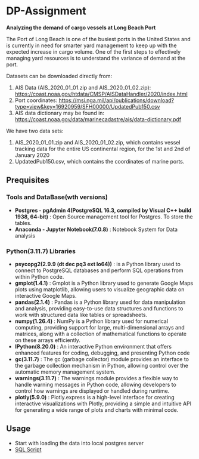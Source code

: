 # DP-Assignment
**Analyzing the demand of cargo vessels at Long Beach Port** 

The Port of Long Beach is one of the busiest ports in the United States and is currently in need for smarter yard management to keep up with the expected increase in cargo volume. One of the first steps to effectively managing yard resources is to understand the variance of demand at the port.

Datasets can be downloaded directly from:
1. AIS Data (AIS_2020_01_01.zip and AIS_2020_01_02.zip): https://coast.noaa.gov/htdata/CMSP/AISDataHandler/2020/index.html
2. Port coordinates: https://msi.nga.mil/api/publications/download?type=view&key=16920959/SFH00000/UpdatedPub150.csv
3. AIS data dictionary may be found in: https://coast.noaa.gov/data/marinecadastre/ais/data-dictionary.pdf

We have two data sets:
1)	AIS_2020_01_01.zip and AIS_2020_01_02.zip, which contains vessel tracking data for the entire US continental region, for the 1st and 2nd of January 2020
2)	UpdatedPub150.csv, which contains the coordinates of marine ports.

## Prequisites 

### Tools and DataBase(wth versions)
* **Postgres - pgAdmin 4(PostgreSQL 16.3, compiled by Visual C++ build 1938, 64-bit)** :  Open Source management tool for Postgres. To store the tables.
* **Anaconda - Jupyter Notebook(7.0.8)** : Notebook System for Data analysis

### Python(3.11.7) Libraries
* **psycopg2(2.9.9 (dt dec pq3 ext lo64))** : is a Python library used to connect to PostgreSQL databases and perform SQL operations from within Python code.
* **gmplot(1.4.1)** : Gmplot is a Python library used to generate Google Maps plots using matplotlib, allowing users to visualize geographic data on interactive Google Maps.
* **pandas(2.1.4)** : Pandas is a Python library used for data manipulation and analysis, providing easy-to-use data structures and functions to work with structured data like tables or spreadsheets.
* **numpy(1.26.4)** : NumPy is a Python library used for numerical computing, providing support for large, multi-dimensional arrays and matrices, along with a collection of mathematical functions to operate on these arrays efficiently.
* **IPython(8.20.0)** : An interactive Python environment that offers enhanced features for coding, debugging, and presenting Python code
* **gc(3.11.7)** : The gc (garbage collector) module provides an interface to the garbage collection mechanism in Python, allowing control over the automatic memory management system.
* **warnings(3.11.7)** : The warnings module provides a flexible way to handle warning messages in Python code, allowing developers to control how warnings are displayed or handled during runtime.
* **plotly(5.9.0)** : Plotly.express is a high-level interface for creating interactive visualizations with Plotly, providing a simple and intuitive API for generating a wide range of plots and charts with minimal code.

## Usage
- Start with loading the data into local postgres server
- [SQL Script
]([url](https://github.com/jyoti2728/DP-Assignment/blob/main/DP_Assignment.sql))
